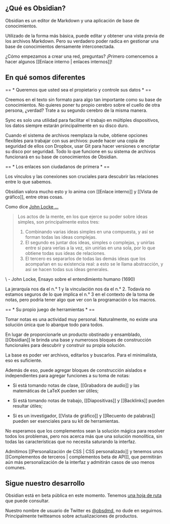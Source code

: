 ## ¿Qué es Obsidian?

Obsidian es un editor de Markdown y una aplicación de base de conocimientos.

Utilizado de la forma más básica, puede editar y obtener una vista previa de los archivos Markdown. Pero su verdadero poder radica en gestionar una base de conocimientos densamente interconectada.

¿Cómo empezamos a crear una red, preguntas? ¡Primero comencemos a hacer algunos [[Enlace interno | enlaces internos]]!

## En qué somos diferentes

== * Queremos que usted sea el propietario y controle sus datos * ==

Creemos en el texto sin formato para algo tan importante como su base de conocimientos. No quieres poner tu propio cerebro sobre el cuello de otra persona, ¿verdad? Trate a su segundo cerebro de la misma manera.

Sync es solo una utilidad para facilitar el trabajo en múltiples dispositivos, los datos siempre estarán principalmente en su disco duro.

Cuando el sistema de archivos reemplaza la nube, obtiene opciones flexibles para trabajar con sus archivos: puede hacer una copia de seguridad de ellos con Dropbox, usar Git para hacer versiones o encriptar su disco por seguridad. Todo lo que funcione en su sistema de archivos funcionará en su base de conocimientos de Obsidian.

== * Los enlaces son ciudadanos de primera * ==

Los vínculos y las conexiones son cruciales para descubrir las relaciones entre lo que sabemos.

Obsidian valora mucho esto y lo anima con [[Enlace interno]] y [[Vista de gráfico]], entre otras cosas.

Como dice [John Locke ...](https://es.wikipedia.org/wiki/John_Locke)

> Los actos de la mente, en los que ejerce su poder sobre ideas simples, son principalmente estos tres:
> 1. Combinando varias ideas simples en una compuesta, y así se forman todas las ideas complejas.
> 2. El segundo es juntar dos ideas, simples o complejas, y unirlas entre sí para verlas a la vez, sin unirlas en una sola, por lo que obtiene todas sus ideas de relaciones.
> 3. El tercero es separarlos de todas las demás ideas que los acompañan en su existencia real: a esto se le llama abstracción, y así se hacen todas sus ideas generales.

 \ - John Locke, Ensayo sobre el entendimiento humano (1690)
 
La jerarquía nos da el n.° 1 y la vinculación nos da el n.° 2. Todavía no estamos seguros de lo que implica el n.° 3 en el contexto de la toma de notas, pero podría tener algo que ver con la programación o los macros.

== * Su propio juego de herramientas * ==

Tomar notas es una actividad muy personal. Naturalmente, no existe una solución única que lo abarque todo para todos.

En lugar de proporcionarle un producto obstinado y ensamblado, [[Obsidian]] le brinda una base y numerosos bloques de construcción funcionales para descubrir y construir su propia solución.

La base es poder ver archivos, editarlos y buscarlos. Para el minimalista, eso es suficiente.

Además de eso, puede agregar bloques de construcción aislados e independientes para agregar funciones a su toma de notas:

- Si está tomando notas de clase, [[Grabadora de audio]] y las matemáticas de LaTeX pueden ser útiles;

- Si está tomando notas de trabajo, [[Diapositivas]] y [[Backlinks]] pueden resultar útiles;

- Si es un investigador, [[Vista de gráfico]] y [[Recuento de palabras]] pueden ser esenciales para su kit de herramientas.

No esperamos que los complementos sean la solución mágica para resolver todos los problemas, pero nos acerca más que una solución monolítica, sin todas las características que no necesita saturando la interfaz.

Admitimos [[Personalización de CSS | CSS personalizado]] y tenemos unos [[Complementos de terceros | complementos beta de API]], que permitirán aún más personalización de la interfaz y admitirán casos de uso menos comunes.

## Sigue nuestro desarrollo

Obsidian está en beta pública en este momento. Tenemos [una hoja de ruta](https://trello.com/b/Psqfqp7I/obsidian-roadmap) que puede consultar.

Nuestro nombre de usuario de Twitter es [@obsdmd](https://twitter.com/obsdmd), no dude en seguirnos. Principalmente twitteamos sobre actualizaciones de productos.